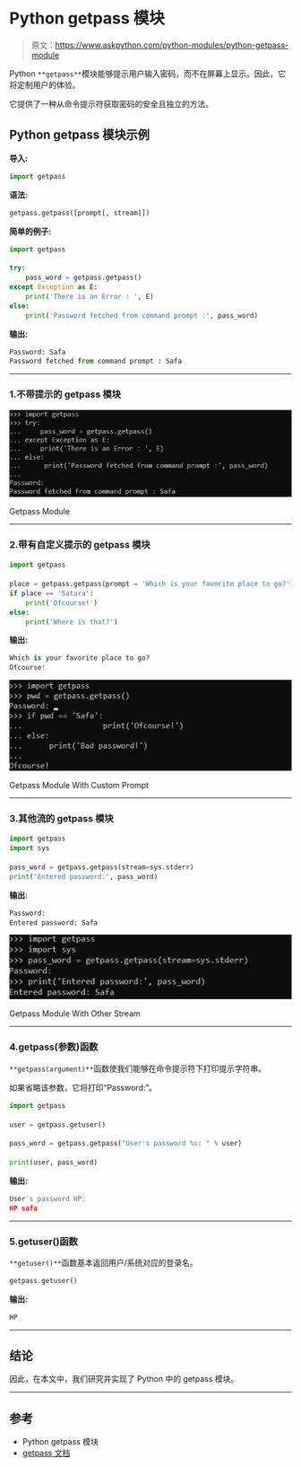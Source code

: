 # Python getpass 模块

> 原文：<https://www.askpython.com/python-modules/python-getpass-module>

Python `**getpass**`模块能够提示用户输入密码，而不在屏幕上显示。因此，它将定制用户的体验。

它提供了一种从命令提示符获取密码的安全且独立的方法。

## Python getpass 模块示例

**导入:**

```py
import getpass
```

**语法:**

```py
getpass.getpass([prompt[, stream]])
```

**简单的例子:**

```py
import getpass

try:
    pass_word = getpass.getpass()
except Exception as E:
    print('There is an Error : ', E)
else:
    print('Password fetched from command prompt :', pass_word)

```

**输出:**

```py
Password: Safa
Password fetched from command prompt : Safa
```

* * *

### 1.不带提示的 getpass 模块

![Getpass Module](img/49516bec203c936897adafd9b554ca24.png)

Getpass Module

* * *

### 2.带有自定义提示的 getpass 模块

```py
import getpass

place = getpass.getpass(prompt = 'Which is your favorite place to go?')
if place == 'Satara':
    print('Ofcourse!')
else:
    print('Where is that?')

```

**输出:**

```py
Which is your favorite place to go?
Ofcourse!
```

![Getpass Module With Custom Prompt](img/25c85425043f5d20f56676f5839744df.png)

Getpass Module With Custom Prompt

* * *

### 3.其他流的 getpass 模块

```py
import getpass
import sys

pass_word = getpass.getpass(stream=sys.stderr)
print('Entered password:', pass_word)

```

**输出:**

```py
Password:
Entered password: Safa
```

![Getpass Module With Other Stream](img/7fdae95e8fd19e5f1b73218add43fe23.png)

Getpass Module With Other Stream

* * *

### 4.getpass(参数)函数

`**getpass(argument)**`函数使我们能够在命令提示符下打印提示字符串。

如果省略该参数，它将打印“Password:”。

```py
import getpass

user = getpass.getuser()

pass_word = getpass.getpass("User's password %s: " % user)

print(user, pass_word)

```

**输出:**

```py
User's password HP:
HP safa
```

* * *

### 5.getuser()函数

`**getuser()**`函数基本返回用户/系统对应的登录名。

```py
getpass.getuser()

```

**输出:**

```py
HP
```

* * *

## 结论

因此，在本文中，我们研究并实现了 Python 中的 getpass 模块。

* * *

## 参考

*   Python getpass 模块
*   [getpass 文档](https://docs.python.org/3.8/library/getpass.html)